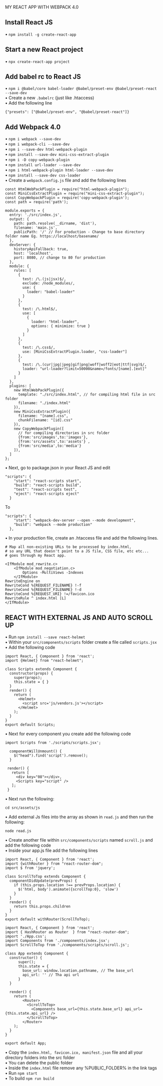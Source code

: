 MY REACT APP WITH WEBPACK 4.0
## Install React JS
•	``npm install -g create-react-app``
## Start a new React project
•	``npx create-react-app project``
## Add babel rc to React JS
•	``npm i @babel/core babel-loader @babel/preset-env @babel/preset-react --save-dev``\
•	Create a new ``.babelrc`` (just like .htaccess)\
•	Add the following line

```{"presets": ["@babel/preset-env", "@babel/preset-react"]}```

## Add Webpack 4.0
•	``npm i webpack --save-dev``\
•	``npm i webpack-cli --save-dev``\
•	``npm i --save-dev html-webpack-plugin``\
•	``npm install --save-dev mini-css-extract-plugin``\
•	``npm i -D copy-webpack-plugin``\
•	``npm install url-loader --save-dev``\
•	``npm i html-webpack-plugin html-loader --save-dev``\
•	``npm install --save-dev css-loader``\
•	Create a ``webpack.config.js`` file and add the following lines

```
const HtmlWebPackPlugin = require("html-webpack-plugin");
const MiniCssExtractPlugin = require("mini-css-extract-plugin");
const CopyWebpackPlugin = require('copy-webpack-plugin');
const path = require('path');

module.exports = {
  entry: './src/index.js',
  output: {
    path: path.resolve(__dirname, 'dist'),
    filename: 'main.js',
    publicPath: '/' // For production - Change to base directory folder name Eg. https://localhost/basename/
  },
  devServer: {
    historyApiFallback: true,
    host: 'localhost',
    port: 8080, // change to 80 for production
  },
  module: {
    rules: [
      {
        test: /\.(js|jsx)$/,
        exclude: /node_modules/,
        use: {
          loader: "babel-loader"
        }
      },
      {
        test: /\.html$/,
        use: [
          {
            loader: "html-loader",
            options: { minimize: true }
          }
        ]
      },
      {
        test: /\.css$/,
        use: [MiniCssExtractPlugin.loader, "css-loader"]
      },
      { 
        test: /\.(cur|jpg|jpeg|gif|png|woff|woff2|eot|ttf|svg)$/,
        loader: "url-loader?limit=50000&name=/fonts/[name].[ext]"
      }
    ]
  },
  plugins: [
    new HtmlWebPackPlugin({
      template: "./src/index.html", // for compiling html file in src folder
      filename: "./index.html"
    }),
    new MiniCssExtractPlugin({
      filename: "[name].css",
      chunkFilename: "[id].css"
    }),
    new CopyWebpackPlugin([
      // for compiling directories in src folder
      {from:'src/images',to:'images'},
      {from:'src/assets',to:'assets'} ,
      {from:'src/media',to:'media'} 
    ]),
  ]
};
```
•	Next, go to package.json in your React JS and edit
```
"scripts": {
    "start": "react-scripts start",
    "build": "react-scripts build",
    "test": "react-scripts test",
    "eject": "react-scripts eject"
  }
  ```

To
```
"scripts": {
    "start": "webpack-dev-server --open --mode development",
    "build": "webpack --mode production"
  },
  ```

•	In your production file, create an .htaccess file and add the following lines.
```
# Map all non-existing URLs to be processed by index.html,
# so any URL that doesn't point to a JS file, CSS file, etc etc...
# goes through my React app.

<IfModule mod_rewrite.c> 
    <IfModule mod_negotiation.c>
        Options -MultiViews -Indexes
    </IfModule>
RewriteEngine on
RewriteCond %{REQUEST_FILENAME} !-f
RewriteCond %{REQUEST_FILENAME} !-d
RewriteCond %{REQUEST_URI} !=/favicon.ico
RewriteRule ^ index.html [L]
</IfModule>
```
## REACT WITH EXTERNAL JS AND AUTO SCROLL UP
• Run ``npm install --save react-helmet``\
• Within your ``src/components/scripts`` folder create a file called ``scripts.jsx``\
• Add the following code
```
import React, { Component } from 'react'; 
import {Helmet} from "react-helmet"; 

class Scripts extends Component { 
  constructor(props) { 
    super(props); 
    this.state = { } 
  } 
  render() { 
    return ( 
      <Helmet> 
        <script src='js/vendors.js'></script> 
      </Helmet> 
    ); 
  } 
} 
export default Scripts;
```
• Next for every component you create add the following code

```
import Scripts from './scripts/scripts.jsx';
```

```
  componentWillUnmount() { 
    $("head").find('script').remove(); 
  }
 ```
 
 ```
  render() { 
    return [ 
      <div key="08"></div>, 
      <Scripts key="script" /> 
    ];
  }
```
• Next run the following:

```
cd src/assets/js
```
• Add external Js files into the array as shown in ```read.js``` and then run the following:

```
node read.js
```
• Create another file within ``src/components/scripts`` named ``scroll.js`` and add the following code\
• Inside your app.js file add the following lines

```
import React, { Component } from 'react'; 
import {withRouter } from "react-router-dom"; 
import $ from 'jquery'; 

class ScrollToTop extends Component { 
  componentDidUpdate(prevProps) { 
    if (this.props.location !== prevProps.location) { 
      $('html, body').animate({scrollTop:0}, 'slow') 
    } 
  } 
  render() { 
    return this.props.children 
  } 
} 
export default withRouter(ScrollToTop);
```

```
import React, { Component } from 'react';
import { HashRouter as Router  } from "react-router-dom";
import './App.css';
import Components from './components/index.jsx';
import ScrollToTop from './components/scripts/scroll.js';

class App extends Component {
  constructor() {
      super();
      this.state = {
        base_url: window.location.pathname, // The base_url 
        api_url: '' // Tha api url
      }
  }

  render() {
    return (
        <Router>
          <ScrollToTop>
            <Components base_url={this.state.base_url} api_url={this.state.api_url} />
          </ScrollToTop>
        </Router>
    );
  }
}

export default App;
```

•	Copy the ``index.html, favicon.ico, manifest.json`` file and all your directory folders into the src folder\
•	You can delete the public folder\
•	Inside the ``index.html`` file remove any %PUBLIC_FOLDER% in the link tags\
•	Run ``npm start``\
•	To build ``npm run build``
